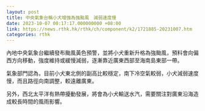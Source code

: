 ```yaml
---
layout: post
title: 中央氣象台稱小犬增強為強颱風　減弱速度慢
date: 2023-10-07 00:17:17.000000000 +08:00
link: https://news.rthk.hk/rthk/ch/component/k2/1721885-20231007.htm
categories: rthk
---
```


內地中央氣象台繼續發布颱風黃色預警，並將小犬重新升格為強颱風，預料會向偏西方向移動，強度維持或緩慢減弱，逐漸靠近廣東西部至海南島東部一帶。

氣象部門認為，目前小犬東北側的副高比較穩定，南下冷空氣較弱，小犬減弱速度慢，而且路徑向南調整，較遠離廣東。

另外，西北太平洋有熱帶擾動發展，將會為小犬輸送水汽，需要關注對廣東沿海造成較長時間的風雨影響。

